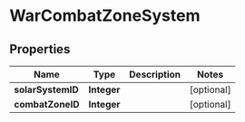 
# WarCombatZoneSystem

## Properties
Name | Type | Description | Notes
------------ | ------------- | ------------- | -------------
**solarSystemID** | **Integer** |  |  [optional]
**combatZoneID** | **Integer** |  |  [optional]



